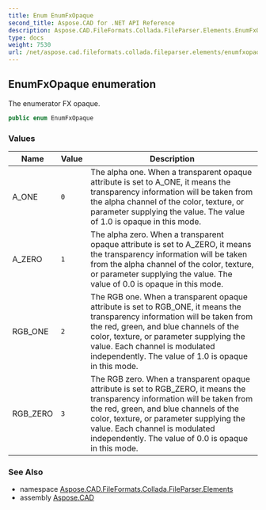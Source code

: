 ```yaml
---
title: Enum EnumFxOpaque
second_title: Aspose.CAD for .NET API Reference
description: Aspose.CAD.FileFormats.Collada.FileParser.Elements.EnumFxOpaque enum. The enumerator FX opaque
type: docs
weight: 7530
url: /net/aspose.cad.fileformats.collada.fileparser.elements/enumfxopaque/
---
```

## EnumFxOpaque enumeration

The enumerator FX opaque.

```csharp
public enum EnumFxOpaque
```

### Values

| Name | Value | Description |
| --- | --- | --- |
| A_ONE | `0` | The alpha one. When a transparent opaque attribute is set to A_ONE, it means the transparency information will be taken from the alpha channel of the color, texture, or parameter supplying the value. The value of 1.0 is opaque in this mode. |
| A_ZERO | `1` | The alpha zero. When a transparent opaque attribute is set to A_ZERO, it means the transparency information will be taken from the alpha channel of the color, texture, or parameter supplying the value. The value of 0.0 is opaque in this mode. |
| RGB_ONE | `2` | The RGB one. When a transparent opaque attribute is set to RGB_ONE, it means the transparency information will be taken from the red, green, and blue channels of the color, texture, or parameter supplying the value. Each channel is modulated independently. The value of 1.0 is opaque in this mode. |
| RGB_ZERO | `3` | The RGB zero. When a transparent opaque attribute is set to RGB_ZERO, it means the transparency information will be taken from the red, green, and blue channels of the color, texture, or parameter supplying the value. Each channel is modulated independently. The value of 0.0 is opaque in this mode. |

### See Also

* namespace [Aspose.CAD.FileFormats.Collada.FileParser.Elements](../../aspose.cad.fileformats.collada.fileparser.elements/)
* assembly [Aspose.CAD](../../)


